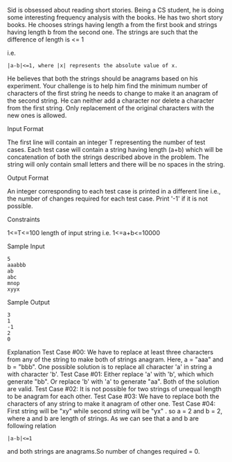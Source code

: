 Sid is obsessed about reading short stories. Being a CS student, he is doing some interesting frequency analysis with the books. He has two short story books. He chooses strings having length a from the first book and strings having length b from the second one. The strings are such that the difference of length is <= 1

i.e.

`|a-b|<=1, where |x| represents the absolute value of x.`

He believes that both the strings should be anagrams based on his experiment. Your challenge is to help him find the minimum number of characters of the first string he needs to change to make it an anagram of the second string. He can neither add a character nor delete a character from the first string. Only replacement of the original characters with the new ones is allowed.

Input Format

The first line will contain an integer T representing the number of test cases. Each test case will contain a string having length (a+b) which will be concatenation of both the strings described above in the problem. The string will only contain small letters and there will be no spaces in the string.

Output Format

An integer corresponding to each test case is printed in a different line i.e., the number of changes required for each test case. Print '-1' if it is not possible.

Constraints

1<=T<=100
length of input string i.e. 1<=a+b<=10000

Sample Input
```
5
aaabbb
ab
abc
mnop
xyyx
```
Sample Output
```
3
1
-1
2
0
```
Explanation
Test Case #00: We have to replace at least three characters from any of the string to make both of strings anagram. Here, a = "aaa" and b = "bbb". One possible solution is to replace all character 'a' in string a with character 'b'.
Test Case #01: Either replace 'a' with 'b', which which generate "bb". Or replace 'b' with 'a' to generate "aa". Both of the solution are valid.
Test Case #02: It is not possible for two strings of unequal length to be anagram for each other.
Test Case #03: We have to replace both the characters of any string to make it anagram of other one.
Test Case #04: First string will be "xy" while second string will be "yx" . so a = 2 and b = 2, where a and b are length of strings. As we can see that a and b are following relation

`|a-b|<=1`

and both strings are anagrams.So number of changes required = 0.
